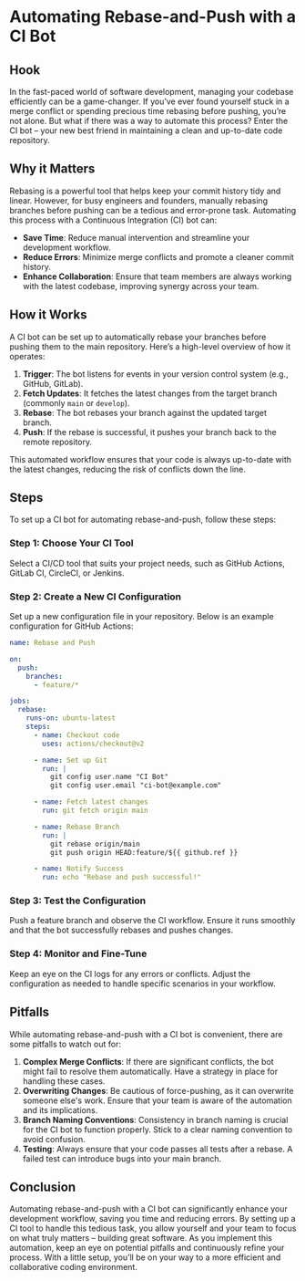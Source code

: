 # Automating Rebase-and-Push with a CI Bot

## Hook

In the fast-paced world of software development, managing your codebase efficiently can be a game-changer. If you’ve ever found yourself stuck in a merge conflict or spending precious time rebasing before pushing, you’re not alone. But what if there was a way to automate this process? Enter the CI bot – your new best friend in maintaining a clean and up-to-date code repository.

## Why it Matters

Rebasing is a powerful tool that helps keep your commit history tidy and linear. However, for busy engineers and founders, manually rebasing branches before pushing can be a tedious and error-prone task. Automating this process with a Continuous Integration (CI) bot can:

- **Save Time**: Reduce manual intervention and streamline your development workflow.
- **Reduce Errors**: Minimize merge conflicts and promote a cleaner commit history.
- **Enhance Collaboration**: Ensure that team members are always working with the latest codebase, improving synergy across your team.

## How it Works

A CI bot can be set up to automatically rebase your branches before pushing them to the main repository. Here’s a high-level overview of how it operates:

1. **Trigger**: The bot listens for events in your version control system (e.g., GitHub, GitLab).
2. **Fetch Updates**: It fetches the latest changes from the target branch (commonly `main` or `develop`).
3. **Rebase**: The bot rebases your branch against the updated target branch.
4. **Push**: If the rebase is successful, it pushes your branch back to the remote repository.

This automated workflow ensures that your code is always up-to-date with the latest changes, reducing the risk of conflicts down the line.

## Steps

To set up a CI bot for automating rebase-and-push, follow these steps:

### Step 1: Choose Your CI Tool

Select a CI/CD tool that suits your project needs, such as GitHub Actions, GitLab CI, CircleCI, or Jenkins.

### Step 2: Create a New CI Configuration

Set up a new configuration file in your repository. Below is an example configuration for GitHub Actions:

```yaml
name: Rebase and Push

on:
  push:
    branches:
      - feature/*

jobs:
  rebase:
    runs-on: ubuntu-latest
    steps:
      - name: Checkout code
        uses: actions/checkout@v2

      - name: Set up Git
        run: |
          git config user.name "CI Bot"
          git config user.email "ci-bot@example.com"

      - name: Fetch latest changes
        run: git fetch origin main

      - name: Rebase Branch
        run: |
          git rebase origin/main
          git push origin HEAD:feature/${{ github.ref }}

      - name: Notify Success
        run: echo "Rebase and push successful!"
```

### Step 3: Test the Configuration

Push a feature branch and observe the CI workflow. Ensure it runs smoothly and that the bot successfully rebases and pushes changes.

### Step 4: Monitor and Fine-Tune

Keep an eye on the CI logs for any errors or conflicts. Adjust the configuration as needed to handle specific scenarios in your workflow.

## Pitfalls

While automating rebase-and-push with a CI bot is convenient, there are some pitfalls to watch out for:

1. **Complex Merge Conflicts**: If there are significant conflicts, the bot might fail to resolve them automatically. Have a strategy in place for handling these cases.
2. **Overwriting Changes**: Be cautious of force-pushing, as it can overwrite someone else's work. Ensure that your team is aware of the automation and its implications.
3. **Branch Naming Conventions**: Consistency in branch naming is crucial for the CI bot to function properly. Stick to a clear naming convention to avoid confusion.
4. **Testing**: Always ensure that your code passes all tests after a rebase. A failed test can introduce bugs into your main branch.

## Conclusion

Automating rebase-and-push with a CI bot can significantly enhance your development workflow, saving you time and reducing errors. By setting up a CI tool to handle this tedious task, you allow yourself and your team to focus on what truly matters – building great software. As you implement this automation, keep an eye on potential pitfalls and continuously refine your process. With a little setup, you’ll be on your way to a more efficient and collaborative coding environment.